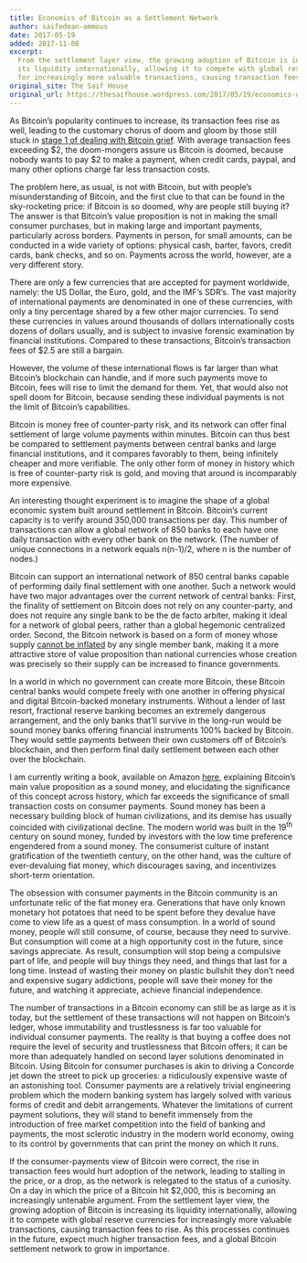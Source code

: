 ```yaml
---
title: Economics of Bitcoin as a Settlement Network
author: saifedean-ammous
date: 2017-05-19
added: 2017-11-08
excerpt:
  From the settlement layer view, the growing adoption of Bitcoin is increasing
  its liquidity internationally, allowing it to compete with global reserve currencies
  for increasingly more valuable transactions, causing transaction fees to rise.
original_site: The Saif House
original_url: https://thesaifhouse.wordpress.com/2017/05/19/economics-of-bitcoin-as-a-settlement-network/
---
```


As Bitcoin’s popularity continues to increase, its transaction fees rise as well, leading to the customary chorus of doom and gloom by those still stuck in [stage 1 of dealing with Bitcoin grief](https://twitter.com/saifedean/status/864512341987258369). With average transaction fees exceeding $2, the doom-mongers assure us Bitcoin is doomed, because nobody wants to pay $2 to make a payment, when credit cards, paypal, and many other options charge far less transaction costs.

The problem here, as usual, is not with Bitcoin, but with people’s misunderstanding of Bitcoin, and the first clue to that can be found in the sky-rocketing price: if Bitcoin is so doomed, why are people still buying it? The answer is that Bitcoin’s value proposition is not in making the small consumer purchases, but in making large and important payments, particularly across borders. Payments in person, for small amounts, can be conducted in a wide variety of options: physical cash, barter, favors, credit cards, bank checks, and so on. Payments across the world, however, are a very different story.

There are only a few currencies that are accepted for payment worldwide, namely: the US Dollar, the Euro, gold, and the IMF’s SDR’s. The vast majority of international payments are denominated in one of these currencies, with only a tiny percentage shared by a few other major currencies. To send these currencies in values around thousands of dollars internationally costs dozens of dollars usually, and is subject to invasive forensic examination by financial institutions. Compared to these transactions, Bitcoin’s transaction fees of $2.5 are still a bargain.

However, the volume of these international flows is far larger than what Bitcoin’s blockchain can handle, and if more such payments move to Bitcoin, fees will rise to limit the demand for them. Yet, that would also not spell doom for Bitcoin, because sending these individual payments is not the limit of Bitcoin’s capabilities.

Bitcoin is money free of counter-party risk, and its network can offer final settlement of large volume payments within minutes. Bitcoin can thus best be compared to settlement payments between central banks and large financial institutions, and it compares favorably to them, being infinitely cheaper and more verifiable. The only other form of money in history which is free of counter-party risk is gold, and moving that around is incomparably more expensive.

An interesting thought experiment is to imagine the shape of a global economic system built around settlement in Bitcoin. Bitcoin’s current capacity is to verify around 350,000 transactions per day. This number of transactions can allow a global network of 850 banks to each have one daily transaction with every other bank on the network. (The number of unique connections in a network equals n(n-1)/2, where n is the number of nodes.)

Bitcoin can support an international network of 850 central banks capable of performing daily final settlement with one another. Such a network would have two major advantages over the current network of central banks: First, the finality of settlement on Bitcoin does not rely on any counter-party, and does not require any single bank to be the de facto arbiter, making it ideal for a network of global peers, rather than a global hegemonic centralized order. Second, the Bitcoin network is based on a form of money whose supply [cannot be inflated](https://thesaifhouse.wordpress.com/2016/07/09/the-bitcoin-halving-and-monetary-competition/) by any single member bank, making it a more attractive store of value proposition than national currencies whose creation was precisely so their supply can be increased to finance governments.

In a world in which no government can create more Bitcoin, these Bitcoin central banks would compete freely with one another in offering physical and digital Bitcoin-backed monetary instruments. Without a lender of last resort, fractional reserve banking becomes an extremely dangerous arrangement, and the only banks that’ll survive in the long-run would be sound money banks offering financial instruments 100% backed by Bitcoin. They would settle payments between their own customers off of Bitcoin’s blockchain, and then perform final daily settlement between each other over the blockchain.

I am currently writing a book, available on Amazon [here](https://www.amazon.com/Bitcoin-Standard-Decentralized-Alternative-Central/dp/1119473861/), explaining Bitcoin’s main value proposition as a sound money, and elucidating the significance of this concept across history, which far exceeds the significance of small transaction costs on consumer payments. Sound money has been a necessary building block of human civilizations, and its demise has usually coincided with civilizational decline. The modern world was built in the 19<sup>th</sup> century on sound money, funded by investors with the low time preference engendered from a sound money. The consumerist culture of instant gratification of the twentieth century, on the other hand, was the culture of ever-devaluing fiat money, which discourages saving, and incentivizes short-term orientation.

The obsession with consumer payments in the Bitcoin community is an unfortunate relic of the fiat money era. Generations that have only known monetary hot potatoes that need to be spent before they devalue have come to view life as a quest of mass consumption. In a world of sound money, people will still consume, of course, because they need to survive. But consumption will come at a high opportunity cost in the future, since savings appreciate. As result, consumption will stop being a compulsive part of life, and people will buy things they need, and things that last for a long time. Instead of wasting their money on plastic bullshit they don’t need and expensive sugary addictions, people will save their money for the future, and watching it appreciate, achieve financial independence.

The number of transactions in a Bitcoin economy can still be as large as it is today, but the settlement of these transactions will not happen on Bitcoin’s ledger, whose immutability and trustlessness is far too valuable for individual consumer payments. The reality is that buying a coffee does not require the level of security and trustlessness that Bitcoin offers; it can be more than adequately handled on second layer solutions denominated in Bitcoin. Using Bitcoin for consumer purchases is akin to driving a Concorde jet down the street to pick up groceries: a ridiculously expensive waste of an astonishing tool. Consumer payments are a relatively trivial engineering problem which the modern banking system has largely solved with various forms of credit and debit arrangements. Whatever the limitations of current payment solutions, they will stand to benefit immensely from the introduction of free market competition into the field of banking and payments, the most sclerotic industry in the modern world economy, owing to its control by governments that can print the money on which it runs.

If the consumer-payments view of Bitcoin were correct, the rise in transaction fees would hurt adoption of the network, leading to stalling in the price, or a drop, as the network is relegated to the status of a curiosity. On a day in which the price of a Bitcoin hit $2,000, this is becoming an increasingly untenable argument. From the settlement layer view, the growing adoption of Bitcoin is increasing its liquidity internationally, allowing it to compete with global reserve currencies for increasingly more valuable transactions, causing transaction fees to rise. As this processes continues in the future, expect much higher transaction fees, and a global Bitcoin settlement network to grow in importance.
